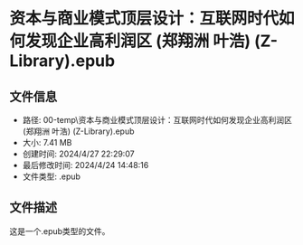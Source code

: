 ﻿# 资本与商业模式顶层设计：互联网时代如何发现企业高利润区 (郑翔洲  叶浩) (Z-Library).epub

## 文件信息
- 路径: 00-temp\资本与商业模式顶层设计：互联网时代如何发现企业高利润区 (郑翔洲  叶浩) (Z-Library).epub
- 大小: 7.41 MB
- 创建时间: 2024/4/27 22:29:07
- 最后修改时间: 2024/4/24 14:48:16
- 文件类型: .epub

## 文件描述
这是一个.epub类型的文件。

